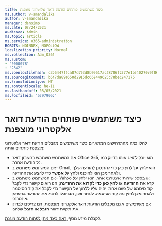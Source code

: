 ```yaml
---
title: כיצד משתמשים פותחים הודעת דואר אלקטרוני מוצפנת
ms.author: v-smandalika
author: v-smandalika
manager: dansimp
ms.date: 02/24/2021
audience: Admin
ms.topic: article
ms.service: o365-administration
ROBOTS: NOINDEX, NOFOLLOW
localization_priority: Normal
ms.collection: Adm_O365
ms.custom:
- "9000078"
- "7342"
ms.openlocfilehash: c376447f5ca87d793d8b96617ac58706f2377e1b640270c9f861c4475b85cf72
ms.sourcegitcommit: b5f7da89a650d2915dc652449623c78be6247175
ms.translationtype: MT
ms.contentlocale: he-IL
ms.lasthandoff: 08/05/2021
ms.locfileid: "53979062"
---
```

# <a name="how-users-open-an-encrypted-email-message"></a>כיצד משתמשים פותחים הודעת דואר אלקטרוני מוצפנת

להלן כמה מהתרחישים המתארים כיצד משתמשים מקבלים הודעת דואר אלקטרוני מוצפנת פותחים אותה:

- אם המשתמש משתמש בחשבון דואר Office 365, הוא יוכל להציג אותו בדיוק כמו כל הודעה אחרת.
- אם המשתמש משתמש ב- Gmail, הוא ילחץ **על** לחץ כאן כדי להתכונן להודעה שלך ולאחר מכן הוא להיכנס ולחץ על **אפשר** כדי להציג את ההודעה.
- אם המשתמש משתמש ב- Yahoo או בספק שירותי אינטרנט אחר, הוא ילחץ על קרא את **ההודעה** או **לחץ כאן כדי לקרוא את ההודעה;** הם רואים קישור כדי לקבל קוד סיסמה של פעם אחת. יהיה עליו ללחוץ על הקישור כדי לקבל את קוד הסיסמה ולאחר מכן להזין את קוד הסיסמה. לאחר מכן, הם יוכלו להציג את ההודעה בדפדפן אינטרנט.
- אם משתמשים אינם מקבלים הודעות דואר אלקטרוני מוצפנות, הם צריכים לבדוק את תיקיית דואר **הזבל** **או הזבל** שלהם.

לקבלת מידע נוסף, [ראה כיצד ניתן לפתוח הודעה מוגנת](https://support.microsoft.com/topic/how-do-i-open-a-protected-message-1157a286-8ecc-4b1e-ac43-2a608fbf3098).